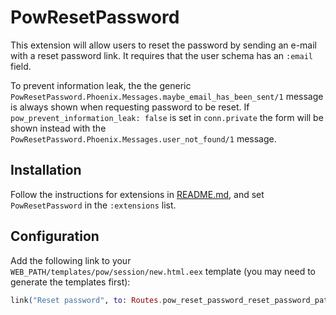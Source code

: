 # PowResetPassword

This extension will allow users to reset the password by sending an e-mail with a reset password link. It requires that the user schema has an `:email` field.

To prevent information leak, the the generic `PowResetPassword.Phoenix.Messages.maybe_email_has_been_sent/1` message is always shown when requesting password to be reset. If `pow_prevent_information_leak: false` is set in `conn.private` the form will be shown instead with the `PowResetPassword.Phoenix.Messages.user_not_found/1` message.

## Installation

Follow the instructions for extensions in [README.md](../../../README.md#add-extensions-support), and set `PowResetPassword` in the `:extensions` list.

## Configuration

Add the following link to your `WEB_PATH/templates/pow/session/new.html.eex` template (you may need to generate the templates first):

```elixir
link("Reset password", to: Routes.pow_reset_password_reset_password_path(@conn, :new))
```
